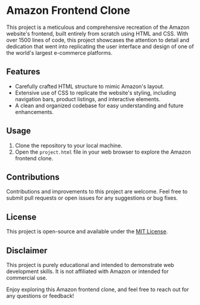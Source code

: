 <h1>Amazon Frontend Clone</h1>

<p>This project is a meticulous and comprehensive recreation of the Amazon website's frontend, built entirely from scratch using HTML and CSS. With over 1500 lines of code, this project showcases the attention to detail and dedication that went into replicating the user interface and design of one of the world's largest e-commerce platforms.</p>

<h2>Features</h2>

<ul>
    <li>Carefully crafted HTML structure to mimic Amazon's layout.</li>
    <li>Extensive use of CSS to replicate the website's styling, including navigation bars, product listings, and interactive elements.</li>
    <li>A clean and organized codebase for easy understanding and future enhancements.</li>
</ul>

<h2>Usage</h2>

<ol>
    <li>Clone the repository to your local machine.</li>
    <li>Open the <code>project.html</code> file in your web browser to explore the Amazon frontend clone.</li>
</ol>

<h2>Contributions</h2>

<p>Contributions and improvements to this project are welcome. Feel free to submit pull requests or open issues for any suggestions or bug fixes.</p>

<h2>License</h2>

<p>This project is open-source and available under the <a href="link-to-license">MIT License</a>.</p>

<h2>Disclaimer</h2>

<p>This project is purely educational and intended to demonstrate web development skills. It is not affiliated with Amazon or intended for commercial use.</p>

<p>Enjoy exploring this Amazon frontend clone, and feel free to reach out for any questions or feedback!</p>
